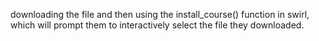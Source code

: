 downloading the file and then using the install_course() function in swirl, which will prompt them to interactively select the file they downloaded.

